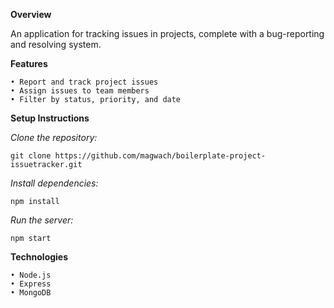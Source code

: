 **Overview**

An application for tracking issues in projects, complete with a bug-reporting and resolving system.

**Features**

    • Report and track project issues
    • Assign issues to team members
    • Filter by status, priority, and date

**Setup Instructions**

_Clone the repository:_

    git clone https://github.com/magwach/boilerplate-project-issuetracker.git
    
_Install dependencies:_

    npm install
    
_Run the server:_

    npm start
    
**Technologies**

    • Node.js
    • Express
    • MongoDB
